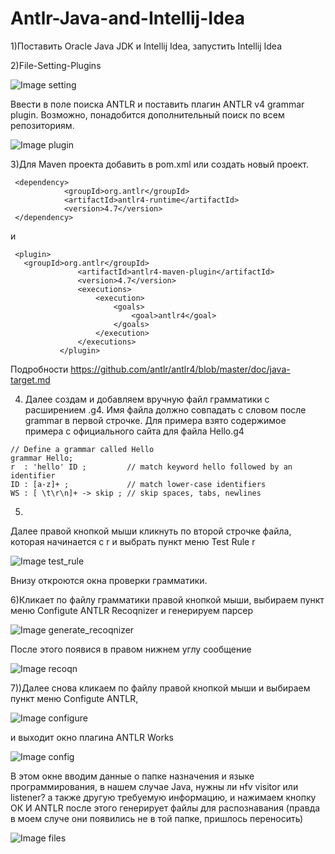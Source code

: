 # Antlr-Java-and-Intellij-Idea

1)Поставить Oracle Java JDK и Intellij Idea, запустить Intellij Idea


2)File-Setting-Plugins

![Image setting](https://github.com/savimar/Antlr-Java-and-Intellij-Idea/blob/master/src/main/resources/img/setting.png)

Bвести в поле поиска ANTLR и поставить плагин ANTLR v4 grammar plugin. Возможно, понадобится дополнительный поиск по всем репозиториям.

![Image plugin](https://github.com/savimar/Antlr-Java-and-Intellij-Idea/blob/master/src/main/resources/img/plugins.png)

3)Для Maven проекта добавить в pom.xml или создать новый проект.

```
 <dependency>
            <groupId>org.antlr</groupId>
            <artifactId>antlr4-runtime</artifactId>
            <version>4.7</version>
 </dependency> 
 ```
 и
 ```
  <plugin>
    <groupId>org.antlr</groupId>
                <artifactId>antlr4-maven-plugin</artifactId>
                <version>4.7</version>
                <executions>
                    <execution>
                        <goals>
                            <goal>antlr4</goal>
                        </goals>
                    </execution>
                </executions>
            </plugin>
 ```

Подробности https://github.com/antlr/antlr4/blob/master/doc/java-target.md

4) Далее создам и добавляем вручную файл грамматики с расширением .g4. Имя файла должно совпадать с словом после grammar в первой строчке. Для примера взято содержимое примера с официального сайта для файла Hello.g4

 ```
// Define a grammar called Hello
grammar Hello;
r  : 'hello' ID ;         // match keyword hello followed by an identifier
ID : [a-z]+ ;             // match lower-case identifiers
WS : [ \t\r\n]+ -> skip ; // skip spaces, tabs, newlines

 ```
 
 5)
 Далее правой кнопкой мыши кликнуть по второй строчке файла, которая начинается с r и выбрать пункт меню Test Rule r
 
 ![Image test_rule](https://github.com/savimar/Antlr-Java-and-Intellij-Idea/blob/master/src/main/resources/img/test_rule.png)
 
 Внизу откроются окна проверки грамматики.
 
 6)Кликает по файлу грамматики правой кнопкой мыши, выбираем пункт меню Configute ANTLR Recoqnizer  и генерируем парсер 
 
 ![Image generate_recoqnizer](https://github.com/savimar/Antlr-Java-and-Intellij-Idea/blob/master/src/main/resources/img/generate_recoqnizer.png)
 
 После этого появися в правом нижнем углу сообщение
 
 ![Image recoqn](https://github.com/savimar/Antlr-Java-and-Intellij-Idea/blob/master/src/main/resources/img/recogn.png)
 
 7))Далее снова кликаем по файлу правой кнопкой мыши и выбираем пункт меню Configute ANTLR, 
 
 ![Image configure](https://github.com/savimar/Antlr-Java-and-Intellij-Idea/blob/master/src/main/resources/img/configure.png)
 
 и выходит окно плагина  ANTLR Works
 
 ![Image config](https://github.com/savimar/Antlr-Java-and-Intellij-Idea/blob/master/src/main/resources/img/config.png)
 
 В этом окне вводим данные о папке назначения и языке программирования, в нашем случае Java, нужны ли нfv visitor или listener? а также   другую требуемую информацию, и нажимаем  кнопку ОК
  И ANTLR после этого генерирует файлы для распознавания (правда в моем случе они появились не в той папке, пришлось переносить)
  
  ![Image files](https://github.com/savimar/Antlr-Java-and-Intellij-Idea/blob/master/src/main/resources/img/files.png)
 
  
 
 
 
 
 

 
